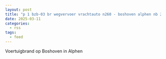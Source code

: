 ```yaml
---
layout: post
title: "p 1 bzb-03 br wegvervoer vrachtauto n260 - boshoven alphen nb 207531"
date: 2025-03-11
categories: 
  - rss
tags: 
  - feed
---
```


Voertuigbrand op Boshoven in Alphen
